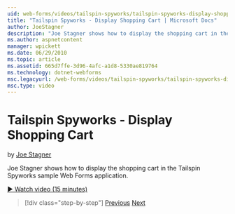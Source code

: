 ```yaml
---
uid: web-forms/videos/tailspin-spyworks/tailspin-spyworks-display-shopping-cart
title: "Tailspin Spyworks - Display Shopping Cart | Microsoft Docs"
author: JoeStagner
description: "Joe Stagner shows how to display the shopping cart in the Tailspin Spyworks sample Web Forms application."
ms.author: aspnetcontent
manager: wpickett
ms.date: 06/29/2010
ms.topic: article
ms.assetid: 665d7ffe-3d96-4afc-a1d8-5330ae819764
ms.technology: dotnet-webforms
msc.legacyurl: /web-forms/videos/tailspin-spyworks/tailspin-spyworks-display-shopping-cart
msc.type: video
---
```

Tailspin Spyworks - Display Shopping Cart
====================
by [Joe Stagner](https://github.com/JoeStagner)

Joe Stagner shows how to display the shopping cart in the Tailspin Spyworks sample Web Forms application.

[&#9654; Watch video (15 minutes)](https://channel9.msdn.com/Blogs/ASP-NET-Site-Videos/tailspin-spyworks-display-shopping-cart)

> [!div class="step-by-step"]
> [Previous](tailspin-spyworks-adding-items-to-the-shopping-cart.md)
> [Next](tailspin-spyworks-update-the-shopping-cart.md)
